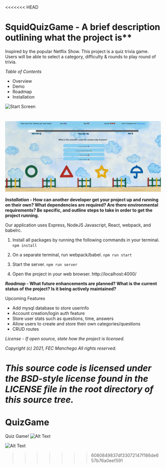 <<<<<<< HEAD


# SquidQuizGame - A brief description outlining what the project is**

Inspired by the popular Netflix Show.
This project is a quiz trivia game. Users will be able to select a category, difficulty & rounds to play round of trivia.

*Table of Contents*
* Overview
* Demo
* Roadmap
* Installation

![Start Screen](client\dist\assets\Start.gif)
#
![Game Screen](client\dist\assets\GameScreen.gif)


***Installation* - How can another developer get your project up and running on their own? What dependencies are required? Are there environmental requirements? Be specific, and outline steps to take in order to get the project running.**

Our application uses Express, NodeJS Javascript, React,  webpack, and babelrc.

1) Install all packages by running the following commands in your terminal.
`npm install`

2) On a separate terminal, run webpack/babel.
`npm run start`

3) Start the server.
`npm run server`

4) Open the project in your web browser.
http://localhost:4000/


***Roadmap* - What future enhancements are planned? What is the current status of the project? Is it being actively maintained?**

Upcoming Features

* Add mysql database to store userinfo
* Account creation/login auth feature
* Store user stats such as questions, time, answers
* Allow users to create and store their own categories/questions
* CRUD routes

*License - If open source, state how the project is licensed.*

*Copyright (c) 2021, FEC Manchego*
*All rights reserved.*

*This source code is licensed under the BSD-style license found in the*
*LICENSE file in the root directory of this source tree.*
=======
# QuizGame
Quiz Game!
![Alt Text]('./client/dist/assets/Start.gif')

![Alt Text](https://media.giphy.com/media/vFKqnCdLPNOKc/giphy.gif)
>>>>>>> 6080849837df33072147f186de657b76a0eef591
